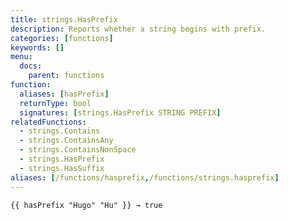 ```yaml
---
title: strings.HasPrefix
description: Reports whether a string begins with prefix.
categories: [functions]
keywords: []
menu:
  docs:
    parent: functions
function:
  aliases: [hasPrefix]
  returnType: bool
  signatures: [strings.HasPrefix STRING PREFIX]
relatedFunctions:
  - strings.Contains
  - strings.ContainsAny
  - strings.ContainsNonSpace
  - strings.HasPrefix
  - strings.HasSuffix
aliases: [/functions/hasprefix,/functions/strings.hasprefix]
---
```


```go-html-template
{{ hasPrefix "Hugo" "Hu" }} → true
```
